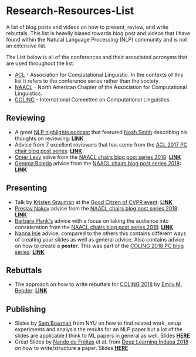 # Research-Resources-List
A list of blog posts and videos on how to present, review, and write rebuttals. This list is heavily biased towards blog post and videos that I have found within the Natural Language Processing (NLP) community and is not an extensive list.

The List below is all of the conferences and their associated acronyms that are used throughout the list:
* [ACL](https://aclanthology.info/venues/acl) - Association for Computational Linguistic. In the contexts of this list it refers to the conference series rather than the society.
* [NAACL](https://aclanthology.info/venues/naacl) - North American Chapter of the Association for Computational Linguistics.
* [COLING](https://aclanthology.info/venues/coling) - International Committee on Computational Linguistics.

## Reviewing
* A great [NLP highlights podcast](https://soundcloud.com/nlp-highlights) that featured [Noah Smith](https://homes.cs.washington.edu/~nasmith/) describing his thoughts on reviewing: [**LINK**](https://soundcloud.com/nlp-highlights/77-on-writing-quality-peer-reviews-with-noah-a-smith)
* Advice from 7 excellent reviewers that has come from the [ACL 2017 PC chair blog post series](https://acl2017.wordpress.com/): [**LINK**](https://acl2017.wordpress.com/2017/02/23/last-minute-reviewing-advice/)
* [Omer Levy](https://levyomer.wordpress.com/bio/) adive from the [NAACL chairs blog post series 2018](https://naacl2018.wordpress.com/): [**LINK**](https://naacl2018.wordpress.com/2018/01/05/reviewing-advice-by-omer-levy/)
* [Gemma Boleda](http://gboleda.utcompling.com/) advice from the [NAACL chairs blog post series 2018](https://naacl2018.wordpress.com/): [**LINK**](https://naacl2018.wordpress.com/2018/01/04/reviewing-advice-by-gemma-boleda/) 

## Presenting
* Talk by [Kristen Grauman](https://www.cs.utexas.edu/users/grauman/) at the [Good Citzen of CVPR event](https://www.cc.gatech.edu/~parikh/citizenofcvpr/): [**LINK**](https://www.youtube.com/watch?v=4LEZED1YXm0)
* [Preslav Nakov](https://www.qcri.org/our-people/bio?pid=35&par=acc&name=PreslavNakov) advice from the [NAACL chairs blog post series 2018](https://naacl2018.wordpress.com/): [**LINK**](https://naacl2018.wordpress.com/2018/05/28/making-a-good-oral-presentation/)
* [Barbara Plank's](https://bplank.github.io/) advice with a focus on taking the audience into consideration from the [NAACL chairs blog post series 2018](https://naacl2018.wordpress.com/): [**LINK**](https://naacl2018.wordpress.com/2018/05/27/how-to-give-a-good-talk-on-a-computational-linguistics-topic/)
* [Nanna Inie](https://twitter.com/NannaInie) advice, compared to the others this contains different ways of creating your slides as well as general advice. Also contains advice on how to create a **poster**. This was part of the [COLING 2018 PC blog series](http://coling2018.org/category/pc-blog/): [**LINK**](http://coling2018.org/presenting-your-academic-work-at-a-conference-applicable-tips-and-advice/)

## Rebuttals
* The approach on how to write rebuttals for [COLING 2018](http://coling2018.org/pc-blog/) by [Emily M. Bender](http://faculty.washington.edu/ebender/): [**LINK**](http://coling2018.org/author-response/)

## Publishing
* Slides by [Sam Bowman](http://www.nyu.edu/projects/bowman/) from NYU on how to find related work, setup experiments and analysis the results for an NLP paper but a lot of the slides are applicable I think to ML papers in general as well. Slides [**HERE**](https://drive.google.com/file/d/1kUarnxZNa-ojz0KvZFmHeAEFwTkEH7lg/edit) 
* Great Slides by [Nando de Freitas](https://www.cs.ox.ac.uk/people/nando.defreitas/) et al. from [Deep Learning Indaba 2018](http://www.deeplearningindaba.com/2018.html) on how to write/structure a paper. Slides [**HERE**](http://www.deeplearningindaba.com/uploads/1/0/2/6/102657286/research-paper-writing.pdf?utm_campaign=NLP%20News&utm_medium=email&utm_source=Revue%20newsletter)
